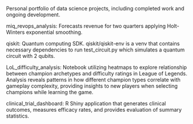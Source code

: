 Personal portfolio of data science projects, including completed work and ongoing development.

miq_revops_analysis: Forecasts revenue for two quarters applying Holt-Winters exponential smoothing.

qiskit: Quantum computing SDK. qiskit/qiskit-env is a venv that contains necessary dependencies to run test_circuit.py which simulates a quantum circuit with 2 qubits.

LoL_difficulty_analysis: Notebook utilizing heatmaps to explore relationship between champion archetypes and difficulty ratings in League of Legends. Analysis reveals patterns in how different champion types correlate with gameplay complexity, providing insights to new players when selecting champions while learning the game.

clinical_trial_dashboard: R Shiny application that generates clinical outcomes, measures efficacy rates, and provides evaluation of summary statistics.